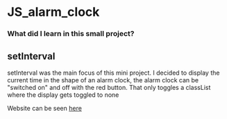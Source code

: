 # JS_alarm_clock

### What did I learn in this small project?  

## setInterval

setInterval was the main focus of this mini project. I decided to display the current time in the shape of an alarm clock, the alarm clock can be "switched on" and off with the red button. That only toggles a classList where the display gets toggled to none

Website can be seen [here](https://cyber-borries.github.io/JS_alarm_clock/)
